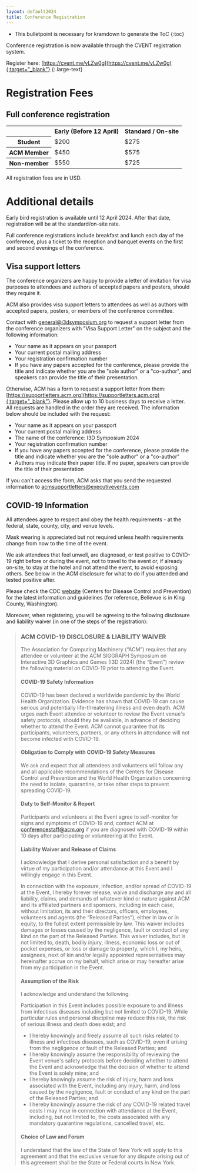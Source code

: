 ```yaml
---
layout: default2024
title: Conference Registration
---
```


* This bulletpoint is necessary for kramdown to generate the ToC
{:toc}


Conference registration is now available through the CVENT registration system.

Register here: [https://cvent.me/vLZw0g](https://cvent.me/vLZw0g){:target="_blank"}
{:.large-text}

	
# Registration Fees

## Full conference registration

<table class="center-text odd-rows-darker">
   <tr>
      <th>&nbsp;</th>
      <th>Early (Before 12 April)</th>
      <th>Standard / On-site</th>
   </tr>
   <tr>
      <th>Student</th>
      <td>$200</td>
      <td>$275</td>
   </tr>
   <tr>
      <th>ACM Member</th>
      <td>$450</td>
      <td>$575</td>
   </tr>
   <tr>
      <th>Non-member</th>
      <td>$550</td>
      <td>$725</td>
   </tr>
</table>

All registration fees are in USD.

# Additional details
Early bird registration is available until 12 April 2024. After that date, registration will be at the standard/on-site rate. 

Full conference registrations include breakfast and lunch each day of the conference, plus a ticket to the reception and banquet events on the first and second evenings of the conference.

## Visa support letters
The conference organizers are happy to provide a letter of invitation for visa purposes to attendees and authors of accepted papers and posters, should they require it.

ACM also provides visa support letters to attendees as well as authors with accepted papers, posters, or members of the conference committee. 

Contact with [general@i3dsymposium.org](mailto:general@i3dsymposium.org) to request a support letter from the conference organizers with "Visa Support Letter" on the subject and the following information:

- Your name as it appears on your passport
- Your current postal mailing address
- Your registration confirmation number
- If you have any papers accepted for the conference, please provide the title and indicate whether you are the "sole author" or a "co-author", and speakers can provide the title of their presentation.

Otherwise, ACM has a form to request a support letter from them: [https://supportletters.acm.org](https://supportletters.acm.org){:target="_blank"}. Please allow up to 10 business days to receive a letter. All requests are handled in the order they are received. The information below should be included with the request:

- Your name as it appears on your passport
- Your current postal mailing address
- The name of the conference: I3D Symposium 2024
- Your registration confirmation number
- If you have any papers accepted for the conference, please provide the title and indicate whether you are the "sole author" or a "co-author"
- Authors may indicate their paper title. If no paper, speakers can provide the title of their presentation

If you can't access the form, ACM asks that you send the requested information to [acmsupportletters@executivevents.com](mailto:acmsupportletters@executivevents.com)

## COVID-19 Information

All attendees agree to respect and obey the health requirements - at the federal, state, county, city, and venue levels.

Mask wearing is appreciated but not required unless health requirements change from now to the time of the event.

We ask attendees that feel unwell, are diagnosed, or test positive to COVID-19 right before or during the event, not to travel to the event or, if already on-site, to stay at the hotel and not attend the event, to avoid exposing others. See below in the ACM disclosure for what to do if you attended and tested positive after.

Please check the CDC <a href="https://www.cdc.gov/coronavirus/2019-nCoV/index.html">website</a> (Centers for Disease Control and Prevention) for the latest information and guidelines (for reference, Bellevue is in King County, Washington).

Moreover, when registering, you will be agreeing to the following disclosure and liability waiver (in one of the steps of the registration):


> ### ACM COVID-19 DISCLOSURE & LIABILITY WAIVER
>
> The Association for Computing Machinery (“ACM”) requires that any attendee or volunteer at the ACM SIGGRAPH Symposium on Interactive 3D Graphics and Games (I3D 2024) (the “Event”) review the following material on COVID-19 prior to attending the Event.
>
> #### COVID-19 Safety Information
> COVID-19 has been declared a worldwide pandemic by the World Health Organization. Evidence has shown that COVID-19 can cause serious and potentially life-threatening illness and even death. ACM urges each Event attendee or volunteer to review the Event venue's safety protocols, should they be available, in advance of deciding whether to attend the Event. ACM cannot guarantee that its participants, volunteers, partners, or any others in attendance will not become infected with COVID-19.
> 
> #### Obligation to Comply with COVID-19 Safety Measures
> We ask and expect that all attendees and volunteers will follow any and all applicable recommendations of the Centers for Disease Control and Prevention and the World Health Organization concerning the need to isolate, quarantine, or take other steps to prevent spreading COVID-19.
> 
> #### Duty to Self-Monitor & Report
> Participants and volunteers at the Event agree to self-monitor for signs and symptoms of COVID-19 and, contact ACM at <a href="mailto:conferencestaff@acm.org">conferencestaff@acm.org</a> if you are diagnosed with COVID-19 within 10 days after participating or volunteering at the Event.
> 
> #### Liability Waiver and Release of Claims
> I acknowledge that I derive personal satisfaction and a benefit by virtue of my participation and/or attendance at this Event and I willingly engage in this Event.
> 
> In connection with the exposure, infection, and/or spread of COVID-19 at the Event, I hereby forever release, waive and discharge any and all liability, claims, and demands of whatever kind or nature against ACM and its affiliated partners and sponsors, including in each case, without limitation, its and their directors, officers, employees, volunteers and agents (the “Released Parties”), either in law or in equity, to the fullest extent permissible by law. This waiver includes damages or losses caused by the negligence, fault or conduct of any kind on the part of the Released Parties. This waiver includes, but is not limited to, death, bodily injury, illness, economic loss or out of pocket expenses, or loss or damage to property, which I, my heirs, assignees, next of kin and/or legally appointed representatives may hereinafter accrue on my behalf, which arise or may hereafter arise from my participation in the Event.
> 
> #### Assumption of the Risk
> I acknowledge and understand the following:
> 
> Participation in this Event includes possible exposure to and illness from infectious diseases including but not limited to COVID-19. While particular rules and personal discipline may reduce this risk, the risk of serious illness and death does exist; and
>
> - I hereby knowingly and freely assume all such risks related to illness and infectious diseases, such as COVID-19, even if arising from the negligence or fault of the Released Parties; and
> - I hereby knowingly assume the responsibility of reviewing the Event venue's safety protocols before deciding whether to attend the Event and acknowledge that the decision of whether to attend the Event is solely mine; and
> - I hereby knowingly assume the risk of injury, harm and loss associated with the Event, including any injury, harm, and loss caused by the negligence, fault or conduct of any kind on the part of the Released Parties; and
> - I hereby knowingly assume the risk of any COVID-19 related travel costs I may incur in connection with attendance at the Event, including, but not limited to, the costs associated with any mandatory quarantine regulations, cancelled travel, etc.
>
> #### Choice of Law and Forum
> I understand that the law of the State of New York will apply to this agreement and that the exclusive venue for any dispute arising out of this agreement shall be the State or Federal courts in New York.
